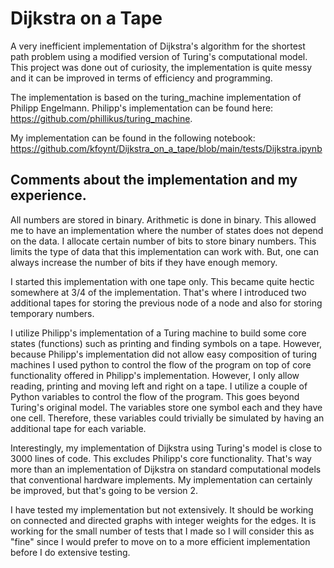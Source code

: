 # Dijkstra on a Tape

A very inefficient implementation of Dijkstra's algorithm for the shortest path problem using a modified version of Turing's computational model. This project was done out of curiosity, the implementation is quite messy and it can be improved in terms of efficiency and programming. 

The implementation is based on the turing_machine implementation of Philipp Engelmann. Philipp's implementation can be found here: https://github.com/phillikus/turing_machine. 

My implementation can be found in the following notebook: https://github.com/kfoynt/Dijkstra_on_a_tape/blob/main/tests/Dijkstra.ipynb 

## Comments about the implementation and my experience.

All numbers are stored in binary. Arithmetic is done in binary. This allowed me to have an implementation where the number of states does not depend on the data. I allocate certain number of bits to store binary numbers. This limits the type of data that this implementation can work with. But, one can always increase the number of bits if they have enough memory. 

I started this implementation with one tape only. This became quite hectic somewhere at 3/4 of the implementation. That's where I introduced two additional tapes for storing the previous node of a node and also for storing temporary numbers. 

I utilize Philipp's implementation of a Turing machine to build some core states (functions) such as printing and finding symbols on a tape. However, because Philipp's implementation did not allow easy composition of turing machines I used python to control the flow of the program on top of core functionality offered in Philipp's implementation. However, I only allow reading, printing and moving left and right on a tape. I utilize a couple of Python variables to control the flow of the program. This goes beyond Turing's original model. The variables store one symbol each and they have one cell. Therefore, these variables could trivially be simulated by having an additional tape for each variable.

Interestingly, my implementation of Dijkstra using Turing's model is close to 3000 lines of code. This excludes Philipp's core functionality. That's way more than an implementation of Dijkstra on standard computational models that conventional hardware implements. My implementation can certainly be improved, but that's going to be version 2.

I have tested my implementation but not extensively. It should be working on connected and directed graphs with integer weights for the edges. It is working for the small number of tests that I made so I will consider this as "fine" since I would prefer to move on to a more efficient implementation before I do extensive testing. 
